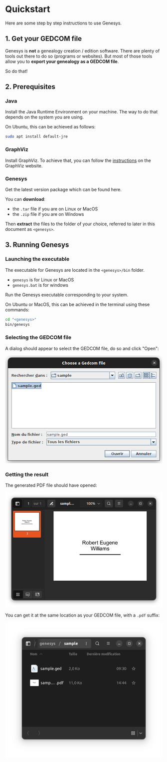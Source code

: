 # Quickstart

Here are some step by step instructions to use Genesys.

## 1. Get your GEDCOM file

Genesys is **not** a genealogy creation / edition software. There are plenty of tools out there to do so (programs or
websites). But most of those tools allow you to **export your genealogy as a GEDCOM file**.

So do that!

## 2. Prerequisites

### Java

Install the Java Runtime Environment on your machine. The way to do that depends on the system you are using.

On Ubuntu, this can be achieved as follows:

```bash
sudo apt install default-jre
```

### GraphViz

Install GraphViz. To achieve that, you can follow the [instructions](https://graphviz.org/download/) on the GraphViz
website.

### Genesys

Get the latest version package which can be found here.

You can **download**:

* the `.tar` file if you are on Linux or MacOS
* the `.zip` file if you are on Windows

Then **extract** the files to the folder of your choice, referred to later in this document as `<genesys>`.

## 3. Running Genesys

### Launching the executable

The executable for Genesys are located in the `<genesys>/bin` folder.

* `genesys` is for Linux or MacOS
* `genesys.bat` is for windows

Run the Genesys executable corresponding to your system.

On Ubuntu or MacOS, this can be achieved in the terminal using these commands:

```bash
cd "<genesys>"
bin/genesys
```

### Selecting the GEDCOM file

A dialog should appear to select the GEDCOM file, do so and click "Open":

![GEDCOM file selection](screenshots/ged_file_selection.png)

### Getting the result

The generated PDF file should have opened:

![PDF file opened](screenshots/pdf_file_opened.png)

You can get it at the same location as your GEDCOM file, with a `.pdf` suffix:

![PDF file created](screenshots/pdf_file_created.png)
